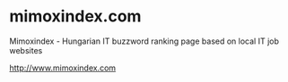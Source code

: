 # mimoxindex.com
Mimoxindex - Hungarian IT buzzword ranking page based on local IT job websites

http://www.mimoxindex.com


